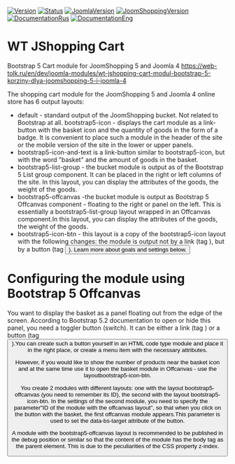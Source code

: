 [![Version](https://img.shields.io/badge/Version-1.0.5-blue.svg)]() [![Status](https://img.shields.io/badge/Status-stable-green.svg)]() [![JoomlaVersion](https://img.shields.io/badge/Joomla-4.x-orange.svg)]() [![JoomShoppingVersion](https://img.shields.io/badge/JoomShopping-5.x-important.svg)]() [![DocumentationRus](https://img.shields.io/badge/Documentation-rus-blue.svg)](https://web-tolk.ru/dev/joomla-modules/wt-jshopping-cart-modul-bootstrap-5-korziny-dlya-joomshopping-5-i-joomla-4?utm_source=github) [![DocumentationEng](https://img.shields.io/badge/Documentation-eng-blueviolet.svg)](https://web-tolk.ru/en/dev/joomla-modules/wt-jshopping-cart-modul-bootstrap-5-korziny-dlya-joomshopping-5-i-joomla-4?utm_source=github)
# WT JShopping Cart
Bootstrap 5 Cart module for JoomShopping 5 and Joomla 4
https://web-tolk.ru/en/dev/joomla-modules/wt-jshopping-cart-modul-bootstrap-5-korziny-dlya-joomshopping-5-i-joomla-4

The shopping cart module for the JoomShopping 5 and Joomla 4 online store has 6 output layouts:
- default - standard output of the JoomShopping bucket. Not related to Bootstrap at all.
bootstrap5-icon - displays the cart module as a link-button with the basket icon and the quantity of goods in the form of a badge. It is convenient to place such a module in the header of the site or the mobile version of the site in the lower or upper panels.
- bootstrap5-icon-and-text is a link-button similar to bootstrap5-icon, but with the word "basket" and the amount of goods in the basket.
- bootstrap5-list-group - the bucket module is output as of the Bootstrap 5 List group component. It can be placed in the right or left columns of the site. In this layout, you can display the attributes of the goods, the weight of the goods.
- bootstrap5-offcanvas -the bucket module is output as Bootstrap 5 Offcanvas component - floating to the right or panel on the left. This is essentially a bootstrap5-list-group layout wrapped in an Offcanvas component.In this layout, you can display the attributes of the goods, the weight of the goods.
- bootstrap5-icon-btn - this layout is a copy of the bootstrap5-icon layout with the following changes: the module is output not by a link (tag ), but by a button (tag <button>). Learn more about goals and settings below.
# Configuring the module using Bootstrap 5 Offcanvas
You want to display the basket as a panel floating out from the edge of the screen. According to Bootstrap 5.2 documentation to open or hide this panel, you need a toggler button (switch). It can be either a link (tag <a>) or a button (tag <button>).You can create such a button yourself in an HTML code type module and place it in the right place, or create a menu item with the necessary attributes. 

However, if you would like to show the number of products near the basket icon and at the same time use it to open the basket module in Offcanvas - use the layoutbootstrap5-icon-btn.

You create 2 modules with different layouts: one with the layout bootstrap5-offcanvas (you need to remember its ID), the second with the layout bootstrap5-icon-btn. In the settings of the second module, you need to specify the parameter"ID of the module with the offcanvas layout", so that when you click on the button with the basket, the first offcanvas module appears.This parameter is used to set the data-bs-target attribute of the button.

A module with the bootstrap5-offcanvas layout is recommended to be published in the debug position or similar so that the content of the module has the body tag as the parent element. This is due to the peculiarities of the CSS property z-index.
